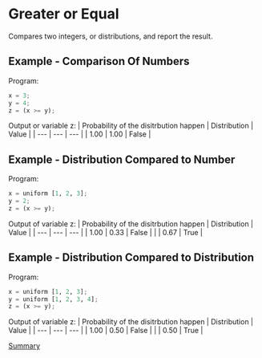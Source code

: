# Greater or Equal

Compares two integers, or distributions, and report the result.

## Example - Comparison Of Numbers

Program:
```python
x = 3;
y = 4;
z = (x >= y);
```

Output or variable z:
| Probability of the disitrbution happen | Distribution | Value | 
| --- | --- | --- |
| 1.00 | 1.00 | False |

## Example - Distribution Compared to Number
Program:
```python
x = uniform [1, 2, 3];
y = 2;
z = (x >= y);
```

Output of variable z:
| Probability of the disitrbution happen | Distribution | Value | 
| --- | --- | --- |
| 1.00 | 0.33 | False |
| | 0.67 | True |

## Example - Distribution Compared to Distribution
Program:
```python
x = uniform [1, 2, 3];
y = uniform [1, 2, 3, 4];
z = (x >= y);
```

Output of variable z:
| Probability of the disitrbution happen | Distribution | Value | 
| --- | --- | --- |
| 1.00 | 0.50 | False |
| | 0.50 | True |

[Summary](https://github.com/gleisonsdm/Kuifje-Documentation)
